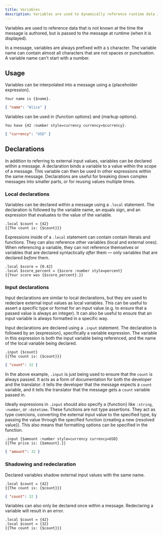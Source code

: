 ```yaml
---
title: Variables
description: Variables are used to dynamically reference runtime data in localized messages.
---
```


Variables are used to reference data that is not known at the time the message
is authored, but is passed to the message at runtime (when it is displayed).

In a message, variables are always prefixed with a `$` character. The variable
name can contain almost all characters that are not spaces or punctuation. A
variable name can't start with a number.

## Usage

Variables can be interpolated into a message using a {placeholder expression}.

<mf2-interactive>

```mf2
Your name is {$name}.
```

```json
{ "name": "Alice" }
```

</mf2-interactive>

Variables can be used in {function options} and {markup options}.

<mf2-interactive>

```mf2
You have {42 :number style=currency currency=$currency}.
```

```json
{ "currency": "USD" }
```

</mf2-interactive>

## Declarations

In addition to referring to external input values, variables can be declared
within a message. A declaration binds a variable to a value within the scope of
a message. This variable can then be used in other expressions within the same
message. Declarations are useful for breaking down complex messages into smaller
parts, or for reusing values multiple times.

### Local declarations

Variables can be declared within a message using a `.local` statement. The
declaration is followed by the variable name, an equals sign, and an expression
that evaluates to the value of the variable.

<mf2-interactive>

```mf2
.local $count = {42}
{{The count is: {$count}}}
```

</mf2-interactive>

Expressions inside of a `.local` statement can contain contain literals and
functions. They can also reference other variables (local and external ones).
When referencing a variable, they can not reference themselves or variables that
are declared syntactically _after_ them — only variables that are declared
_before_ them.

<mf2-interactive>

<!-- TODO: this should work -->

```mf2
.local $score = {0.42}
.local $score_percent = {$score :number style=percent}
{{Your score was {$score_percent}.}}
```

</mf2-interactive>

### Input declarations

Input declarations are similar to local declarations, but they are used to
redeclare external input values as local variables. This can be useful to assert
a specific type or format for an input value (e.g. to ensure that a passed value
is always an integer). It can also be useful to ensure that an input variable is
always formatted in a specific way.

Input declarations are declared using a `.input` statement. The declaration is
followed by an {expression}, specifically a variable expression. The variable in
this expression is both the input variable being referenced, and the name of the
local variable being declared.

<mf2-interactive>

```mf2
.input {$count}
{{The count is: {$count}}}
```

```json
{ "count": 32 }
```

</mf2-interactive>

In the above example, `.input` is just being used to ensure that the `count` is
always passed. It acts as a form of documentation for both the developer and the
translator: it tells the developer that the message expects a `count` variable,
and it tells the translator that the message gets a `count` variable passed in.

Ideally expressions in `.input` should also specify a {function} like `:string`,
`:number`, or `:datetime`. These functions are not type assertions. They act as
type coercions, converting the external input value to the specified type, by
passing the value through the specified function (creating a new {resolved
value}). This also means that formatting options can be specified in the
function.

<mf2-interactive>

```mf2
.input {$amount :number style=currency currency=USD}
{{The price is: {$amount}.}}
```

```json
{ "amount": 32 }
```

</mf2-interactive>

### Shadowing and redeclaration

Declared variables shadow external input values with the same name.

<mf2-interactive>

```mf2
.local $count = {42}
{{The count is: {$count}}}
```

```json
{ "count": 32 }
```

</mf2-interactive>

Variables can also only be declared once within a message. Redeclaring a
variable will result in an error.

<mf2-interactive>

```mf2
.local $count = {42}
.local $count = {32}
{{The count is: {$count}}}
```

</mf2-interactive>
